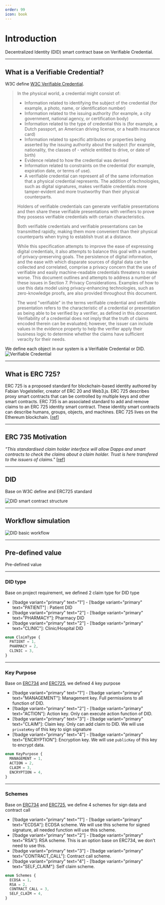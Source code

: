 ```yaml
---
order: 99
icon: book
---
```


# Introduction

Decentralized Identity (DID) smart contract base on Verifiable Credential.

---

## What is a Verifiable Credential?

W3C define [W3C Verifiable Credential](https://www.w3.org/TR/vc-data-model/).

> In the physical world, a credential might consist of:
>
> - Information related to identifying the subject of the credential (for example, a photo, name, or identification number)
> - Information related to the issuing authority (for example, a city government, national agency, or certification body)
> - Information related to the type of credential this is (for example, a Dutch passport, an American driving license, or a health insurance card)
> - Information related to specific attributes or properties being asserted by the issuing authority about the subject (for example, nationality, the classes of - vehicle entitled to drive, or date of birth)
> - Evidence related to how the credential was derived
> - Information related to constraints on the credential (for example, expiration date, or terms of use).
> - A verifiable credential can represent all of the same information that a physical credential represents. The addition of technologies, such as digital signatures, makes verifiable credentials more tamper-evident and more trustworthy than their physical counterparts.
>
> Holders of verifiable credentials can generate verifiable presentations and then share these verifiable presentations with verifiers to prove they possess verifiable credentials with certain characteristics.
>
> Both verifiable credentials and verifiable presentations can be transmitted rapidly, making them more convenient than their physical counterparts when trying to establish trust at a distance.
>
> While this specification attempts to improve the ease of expressing digital credentials, it also attempts to balance this goal with a number of privacy-preserving goals. The persistence of digital information, and the ease with which disparate sources of digital data can be collected and correlated, comprise a privacy concern that the use of verifiable and easily machine-readable credentials threatens to make worse. This document outlines and attempts to address a number of these issues in Section 7. Privacy Considerations. Examples of how to use this data model using privacy-enhancing technologies, such as zero-knowledge proofs, are also provided throughout this document.
>
> The word "verifiable" in the terms verifiable credential and verifiable presentation refers to the characteristic of a credential or presentation as being able to be verified by a verifier, as defined in this document. Verifiability of a credential does not imply that the truth of claims encoded therein can be evaluated; however, the issuer can include values in the evidence property to help the verifier apply their business logic to determine whether the claims have sufficient veracity for their needs.

We define each object in our system is a Verifiable Credential or DID.
![Verifiable Credential](./image/architech.png)

---

## What is ERC 725?

ERC 725 is a proposed standard for blockchain-based identity authored by Fabian Vogelsteller, creator of ERC 20 and Web3.js. ERC 725 describes proxy smart contracts that can be controlled by multiple keys and other smart contracts. ERC 735 is an associated standard to add and remove claims to an ERC 725 identity smart contract. These identity smart contracts can describe humans, groups, objects, and machines. ERC 725 lives on the Ethereum blockchain. [[ref](https://docs.ethhub.io/built-on-ethereum/identity/ERC725/)]

---

## ERC 735 Motivation

_"This standardised claim holder interface will allow Dapps and smart contracts to check the claims about a claim holder. Trust is here transfered to the issuers of claims."_ [[ref](https://github.com/ethereum/EIPs/issues/735)]

---

## DID

Base on W3C define and ERC725 standard

![DID smart contract structure](./image/did.png)

---

## Workflow simulation

![DID basic workflow](./image/newCONTRACTflow.png)

---

## Pre-defined value

Pre-defined value

---

### DID type

Base on project requirement, we defined 2 claim type for DID type

- [!badge variant="primary" text="1"] - [!badge variant="primary" text="PATIENT"] : Patient DID
- [!badge variant="primary" text="2"] - [!badge variant="primary" text="PHARMACY"]: Pharmacy DID
- [!badge variant="primary" text="2"] - [!badge variant="primary" text="CLINIC"]: Clinic/Hospital DID

```ts
enum ClaimType {
  PATIENT = 1,
  PHARMACY = 2,
  CLINIC = 3,
}
```

---

### Key Purpose

Base on [ERC734](https://github.com/ethereum/EIPs/issues/734) and [ERC725](https://github.com/ethereum/EIPs/issues/725), we defined 4 key purpose

- [!badge variant="primary" text="1"] - [!badge variant="primary" text="MANAGEMENT"]: Management key. Full permissions to all function of DID.
- [!badge variant="primary" text="2"] - [!badge variant="primary" text="ACTION"]: Action key. Only can execute action function of DID.
- [!badge variant="primary" text="3"] - [!badge variant="primary" text="CLAIM"]: Claim key. Only can add claim to DID. We will use `privateKey` of this key to sign signature
- [!badge variant="primary" text="4"] - [!badge variant="primary" text="ENCRYPTION"]: Encryption key. We will use `publicKey` of this key to encrypt data.

```ts
enum KeyPurpose {
  MANAGEMENT = 1,
  ACTION = 2,
  CLAIM = 3,
  ENCRYPTION = 4,
}
```

---

### Schemes

Base on [ERC734](https://github.com/ethereum/EIPs/issues/734) and [ERC725](https://github.com/ethereum/EIPs/issues/725), we define 4 schemes for sign data and contract call

- [!badge variant="primary" text="1"] - [!badge variant="primary" text="ECDSA"]: ECDSA scheme. We will use this scheme for signed signature, all needed function will use this scheme.
- [!badge variant="primary" text="2"] - [!badge variant="primary" text="RSA"]: RSA scheme. This is an option base on ERC734, we don't need to use this.
- [!badge variant="primary" text="3"] - [!badge variant="primary" text="CONTRACT_CALL"]: Contract call scheme.
- [!badge variant="primary" text="4"] - [!badge variant="primary" text="SELF_CLAIM"]: Self claim scheme.

```ts
enum Schemes {
  ECDSA = 1,
  RSA = 2,
  CONTRACT_CALL = 3,
  SELF_CLAIM = 4,
}
```

